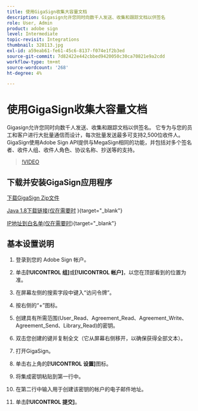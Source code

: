 ```yaml
---
title: 使用GigaSign收集大容量文档
description: Gigasign允许您同时向数千人发送、收集和跟踪文档以供签名
role: User, Admin
product: adobe sign
level: Intermediate
topic-revisit: Integrations
thumbnail: 328113.jpg
exl-id: a59eab61-fe61-45c6-8137-f074e1f2b3ed
source-git-commit: 7d82422e442cbbed9420050c30ca70821e9a2cdd
workflow-type: tm+mt
source-wordcount: '268'
ht-degree: 4%

---
```


# 使用GigaSign收集大容量文档

Gigasign允许您同时向数千人发送、收集和跟踪文档以供签名。 它专为与您的员工和客户进行大批量通信而设计，每次批量发送最多可支持2,500位收件人。 GigaSign使用Adobe Sign API提供与MegaSign相同的功能，并包括对多个签名者、收件人组、收件人角色、协议名称、抄送等的支持。

>[!VIDEO](https://video.tv.adobe.com/v/328113?hidetitle=true)

## 下载并安装GigaSign应用程序

[下载GigaSign Zip文件](https://documentcloud.adobe.com/link/track?uri=urn:aaid:scds:US:8975dbca-98d5-4e66-9164-d21163c91c7f)

[Java 1.8下载链接(仅在需要时](https://www.oracle.com/java/technologies/javase/javase8-archive-downloads.html) ){target=&quot;_blank&quot;}

[IP地址到白名单(仅在需要时](https://helpx.adobe.com/cn/sign/system-requirements.html#IPs)){target=&quot;_blank&quot;}

## 基本设置说明

1. 登录到您的 Adobe Sign 帐户。

1. 单击&#x200B;**[!UICONTROL 组]**&#x200B;或&#x200B;**[!UICONTROL 帐户]**，以您在顶部看到的位置为准。

1. 在屏幕左侧的搜索字段中键入“访问令牌”。

1. 按右侧的“+”图标。

1. 创建具有所需范围(User_Read、Agreement_Read、Agreement_Write、Agreement_Send、Library_Read)的密钥。

1. 双击您创建的键并复制全文（它从屏幕右侧移开，以确保获得全部文本）。

1. 打开GigaSign。

1. 单击右上角的&#x200B;**[!UICONTROL 设置]**&#x200B;图标。

1. 将集成密钥粘贴到第一行中。

1. 在第二行中输入用于创建该密钥的帐户的电子邮件地址。

1. 单击&#x200B;**[!UICONTROL 提交]**。
